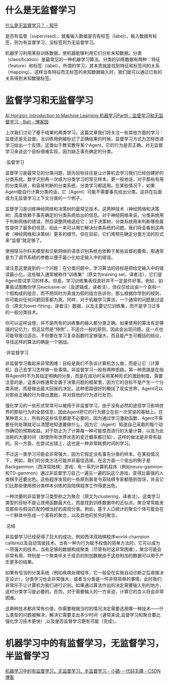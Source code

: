 
# 什么是无监督学习

[什么是无监督学习？ - 知乎 ](https://www.zhihu.com/question/23194489)

是否有监督（supervised），就看输入数据是否有标签（label）。输入数据有标签，则为有监督学习，没标签则为无监督学习。

机器学习利用某些训练数据，使机器能够利用它们分析未知数据。分类（classification）是最常见的一种机器学习算法。分类的训练数据有两种：特征（feature）和标签（label）。所谓的学习，其本质就是找到特征和标签间的关系（mapping）。这样当有特征而无标签的未知数据输入时，我们就可以通过已有的关系得到未知数据标签。

# 监督学习和无监督学习

[AI Horizon: Introduction to Machine Learning ](http://www.aihorizon.com/essays/generalai/supervised_unsupervised_machine_learning.htm)
[机器学习PartII：监督学习和无监督学习 - Bati - 博客园 ](http://www.cnblogs.com/ysjxw/articles/1149004.html)


上次我们讨论了基于结果的两类学习。这篇文章我们将关注一些其他方面的学习：监督还是无监督。当训练用例被标记了正确结果的时候，监督学习方式为怎样改进学习给出一个反馈。这类似于教官教导某个Agent，它的行为是否正确。对无监督学习来说这个目标很难实现，因为缺乏事先确定的分类。

·监督学习

监督学习是最常见的分类问题，因为目标往往是让计算机去学习我们已经创建好的分类系统。数字识别再一次成为分类学习的常见样本。更一般地说，对于那些有用的分类系统，和容易判断的分类系统，分类学习都适用。在某些情况下，如果Agent能自行计算分类的话，它（Agent）可能不需要事先给出分类。这将在后面成为无监督学习上下文分类的一个例子。

监督学习是训练神经网络和决策树的最常见技术。这两种技术（神经网络和决策树）高度依赖于事先确定的分类系统给出的信息。对于神经网络来说，分类系统用于判断网络的错误，然后调整网络适应它；对于决策树，分类系统用来判断哪些属性提供了最多的信息，如此一来可以用它解决分类系统的问题。我们将会看到这两者（神经网络和决策树）更多的细节，但在目前，它们用预先确定分类方法的形式来“监督”就足够了。

使用隐马尔科夫模型和贝斯网络的语音识别系统也依赖于某些监督的要素，那通常是为了调节系统的参数以便于最小化给定输入中的错误。

请注意这里提到的一个问题：在分类问题中，学习算法的目标是把给定输入中的错误最小化。这些输入通常被称作“训练集”（原文为training set，译者注），它们是Agent尝试学习的样本。但是，学习训练集表现良好并不一定是件好事。例如，如果我试图教你学习exclusive-or（及逻辑或，译者注），但仅仅给出由一个真和一个假构成的组合，而不把同时为真或为假的组合告诉你，那么根据你学到的规则，你可能对任何问题回答都为真。同样，对于机器学习算法，一个通常的问题是过适合（原文为over-fitting，译者注）数据，以及主要记忆训练集，而不是学习过多的一般分类技术。

你可以这样设想，并不是所有的训练集的输入都分类正确。如果使用的算法有足够强的记忆力，但这显然是“特例”，不适合一般的原则，因此会出现问题。这一点也可能导致过适合。不但要在学习复杂函数时足够强大，而且能产生可概括的结论，寻找这样的算法的确是一个挑战。

·非监督学习

非监督学习看起来非常困难：目标是我们不告诉计算机怎么做，而是让它（计算机）自己去学习怎样做一些事情。非监督学习一般有两种思路。第一种思路是在指导Agent时不为其指定明确的分类，而是在成功时采用某种形式的激励制度。需要注意的是，这类训练通常会置于决策问题的框架里，因为它的目标不是产生一个分类系统，而是做出最大回报的决定。这种思路很好的概括了现实世界，Agent可以对那些正确的行为做出激励，并对其他的行为进行处罚。

强化学习的一些形式常常可以被用于非监督学习，由于没有必然的途径学习影响世界的那些行为的全部信息，因此Agent把它的行为建立在前一次奖惩的基础上。在某种意义上，所有的这些信息都是不必要的，因为通过学习激励函数，Agent不需要任何处理就可以清楚地知道要做什么，因为它（Agent）知道自己采取的每个动作确切的预期收益。对于防止为了计算每一种可能性而进行的大量计算，以及为此消耗的大量时间（即使所有世界状态的变迁概率都已知），这样的做法是非常有益的。另一方面，在尝试出错上，这也是一种非常耗费时间的学习。

不过这一类学习可能会非常强大，因为它假定没有事先分类的样本。在某些情况下，例如，我们的分类方法可能并非最佳选择。在这方面一个突出的例子是Backgammon（西洋双陆棋）游戏，有一系列计算机程序（例如neuro-gammon和TD-gammon）通过非监督学习自己一遍又一遍的玩这个游戏，变得比最强的人类棋手还要出色。这些程序发现的一些原则甚至令双陆棋专家都感到惊讶，并且它们比那些使用预分类样本训练的双陆棋程序工作得更出色。

一种次要的非监督学习类型称之为聚合（原文为clustering，译者注）。这类学习类型的目标不是让效用函数最大化，而是找到训练数据中的近似点。聚合常常能发现那些与假设匹配的相当好的直观分类。例如，基于人口统计的聚合个体可能会在一个群体中形成一个富有的聚合，以及其他的贫穷的聚合。

·总结

非监督学习已经获得了巨大的成功，例如西洋双陆棋程序world-champion calibre以及自动驾驶技术。当有一种为行为赋予权值的简单方法时，它可以成为一项强大的技术。当有足够的数据构成聚类（尽管有时这非常困难），聚合可能会非常有用，特别是一个聚类中关于成员的附加数据由于这些附加的数据可以用于产生更多的结果。

如果有恰当的分类系统（例如疾病处理程序，它一般会在实施自动诊断之后直接决定设计），分类学习也会非常强大，或者当分类是一件非常简单的事情，此时我们非常乐于让计算机为我们进行识别。如果通过算法作出的决定需要输入别的地方，这时分类学习是必要的。否则，对于需要输入的一方来说，计算它的含义将会非常困难。

这两种技术都非常有价值，你需要根据当时的情况决定需要选用哪一种技术——什么类型的问题被解决，解决它需要支出多少时间（通常来说,监督学习和聚合要比强化学习技术更快）,以及是否监督学习更有可能（完成）。


# 机器学习中的有监督学习，无监督学习，半监督学习

[机器学习中的有监督学习，无监督学习，半监督学习 - 小硒---代码无疆 - CSDN博客 ](http://blog.csdn.net/u011067360/article/details/24735415?utm_source=tuicool&utm_medium=referral)